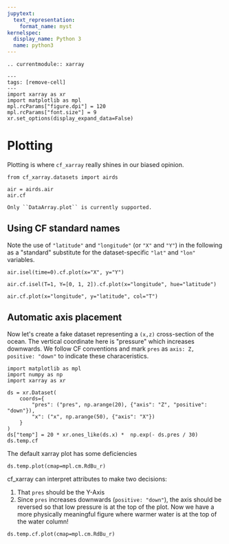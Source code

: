 ```yaml
---
jupytext:
  text_representation:
    format_name: myst
kernelspec:
  display_name: Python 3
  name: python3
---
```

```{eval-rst}
.. currentmodule:: xarray
```
```{code-cell}
---
tags: [remove-cell]
---
import xarray as xr
import matplotlib as mpl
mpl.rcParams["figure.dpi"] = 120
mpl.rcParams["font.size"] = 9
xr.set_options(display_expand_data=False)
```

# Plotting

Plotting is where `cf_xarray` really shines in our biased opinion. 

```{code-cell}
from cf_xarray.datasets import airds

air = airds.air
air.cf
```

```{tip}
Only ``DataArray.plot`` is currently supported. 
```

## Using CF standard names

Note the use of `"latitude"` and `"longitude"` (or `"X"` and `"Y"`) in the following as a "standard" substitute for the dataset-specific `"lat"` and `"lon"` variables.
```{code-cell}
air.isel(time=0).cf.plot(x="X", y="Y")
```

```{code-cell}
air.cf.isel(T=1, Y=[0, 1, 2]).cf.plot(x="longitude", hue="latitude")
```

```{code-cell}
air.cf.plot(x="longitude", y="latitude", col="T")
``` 

## Automatic axis placement

Now let's create a fake dataset representing a `(x,z)` cross-section of the ocean. The vertical coordinate here is "pressure" which increases downwards.
We follow CF conventions and mark `pres` as `axis: Z, positive: "down"` to indicate these characeristics.
```{code-cell}
import matplotlib as mpl
import numpy as np
import xarray as xr

ds = xr.Dataset(
    coords={
        "pres": ("pres", np.arange(20), {"axis": "Z", "positive": "down"}),
        "x": ("x", np.arange(50), {"axis": "X"})
    }
)
ds["temp"] = 20 * xr.ones_like(ds.x) *  np.exp(- ds.pres / 30)
ds.temp.cf
```

The default xarray plot has some deficiencies
```{code-cell}
ds.temp.plot(cmap=mpl.cm.RdBu_r)
```
cf_xarray can interpret attributes to make two decisions:
1. That `pres` should be the Y-Axis
2. Since `pres` increases downwards (`positive: "down"`), the axis should be reversed so that low pressure is at the top of the plot.
Now we have a more physically meaningful figure where warmer water is at the top of the water column!
```{code-cell}
ds.temp.cf.plot(cmap=mpl.cm.RdBu_r)
```
